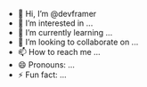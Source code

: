 - 👋 Hi, I’m @devframer
- 👀 I’m interested in ...
- 🌱 I’m currently learning ...
- 💞️ I’m looking to collaborate on ...
- 📫 How to reach me ...
- 😄 Pronouns: ...
- ⚡ Fun fact: ...

<!---
devframer/devframer is a ✨ special ✨ repository because its `README.md` (this file) appears on your GitHub profile.
You can click the Preview link to take a look at your changes.
--->
